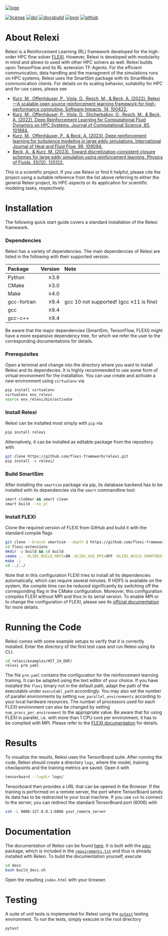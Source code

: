 [![logo](https://numericsresearchgroup.org/images/icons/relexi.svg "RELEXI")][relexi_github]

[![license](https://img.shields.io/github/license/flexi-framework/relexi.svg?maxAge=2592000 "GPL-3.0 License")](LICENSE.md)
[![doi](https://img.shields.io/badge/DOI-10.1016/j.simpa.2022.100422-blue "DOI")](https://doi.org/10.1016/j.simpa.2022.100422)
[![docsbuild](https://github.com/flexi-framework/relexi/actions/workflows/docs.yml/badge.svg "Documentation")][relexi_docs]
[![pypi](https://img.shields.io/pypi/v/relexi "PyPI")](https://pypi.org/project/relexi/)
[![github](https://img.shields.io/badge/View%20on%20GitHub-%23121011.svg?logo=github&logoColor=white "GitHub")][relexi_github]

# About Relexi
Relexi is a Reinforcement Learning (RL) framework developed for the high-order HPC flow solver [FLEXI][flexi].
However, Relexi is developed with modularity in mind and allows to used with other HPC solvers as well.
Relexi builds upon TensorFlow and its RL extension TF-Agents.
For the efficient communication, data handling and the managment of the simulations runs on HPC systems, Relexi uses the SmartSim package with its SmartRedis communication clients.
For details on its scaling behavior, suitability for HPC and for use cases, please see
* [Kurz, M., Offenhäuser, P., Viola, D., Resch, M., & Beck, A. (2022). Relexi—A scalable open source reinforcement learning framework for high-performance computing. Software Impacts, 14, 100422.](https://doi.org/10.1016/j.simpa.2022.100422)
* [Kurz, M., Offenhäuser, P., Viola, D., Shcherbakov, O., Resch, M., & Beck, A. (2022). Deep Reinforcement Learning for Computational Fluid Dynamics on HPC Systems. Journal of Computational Science, 65, 101884.](https://doi.org/10.1016/j.jocs.2022.101884)
* [Kurz, M., Offenhäuser, P., & Beck, A. (2023). Deep reinforcement learning for turbulence modeling in large eddy simulations. International Journal of Heat and Fluid Flow, 99, 109094.](https://doi.org/10.1016/j.ijheatfluidflow.2022.109094)
* [Beck, A., & Kurz, M. (2023). Toward discretization-consistent closure schemes for large eddy simulation using reinforcement learning. Physics of Fluids, 35(12), 125122.](https://doi.org/10.1063/5.0176223)

This is a scientific project.
If you use Relexi or find it helpful, please cite the project using a suitable reference from the list above referring to either the general Relexi project, its HPC aspects or its application for scientific modeling tasks, respectively.

# Installation
The following quick start guide covers a standard installation of the Relexi framework.

### Dependencies
Relexi has a variety of dependencies.
The main dependencies of Relexi are listed in the following with their supported version.

| Package          | Version         | Note                                    |
|:-----------------|----------------:|:----------------------------------------|
| Python           |          ≥3.9   |                                         |
| CMake            |          ≥3.0   |                                         |
| Make             |          ≥4.0   |                                         |
| gcc-fortran      |          ≥9.4   | gcc 10 not supported! (gcc ≥11 is fine) |
| gcc              |          ≥9.4   |                                         |
| gcc-c++          |          ≥9.4   |                                         |

Be aware that the major dependencies (SmartSim, TensorFlow, FLEXI) might have a more expansive dependency tree, for which we refer the user to the corresponding documentations for details.

### Prerequisites
Open a terminal and change into the directory where you want to install Relexi and its dependecies.
It is highly recommended to use some form of virtual environment for the installation.
You can use create and activate a new environment using `virtualenv` via
```bash
pip install virtualenv
virtualenv env_relexi
source env_relexi/bin/activate
```

### Install Relexi
Relexi can be installed most simply with `pip` via
```bash
pip install relexi
```

Alternatively, it can be installed as editable package from the repository with
```bash
git clone https://github.com/flexi-framework/relexi.git
pip install -e relexi/
```

### Build SmartSim
After installing the `smartsim` package via pip, its database backend has to be installed with its dependencies via the `smart` commandline tool:
```bash
smart clobber && smart clean
smart build --no_pt
```

### Install FLEXI
Clone the required version of FLEXI from GitHub and build it with the standard compile flags
```bash
git clone --branch smartsim --depth 1 https://github.com/flexi-framework/flexi-extensions.git
cd flexi-extensions
mkdir -p build && cd build
cmake .. -DLIBS_BUILD_HDF5=ON -DLIBS_USE_MPI=OFF -DLIBS_BUILD_SMARTREDIS=ON -DLIBS_USE_SMARTREDIS=ON -DLIBS_USE_FFTW=ON -DPOSTI=OFF -DFLEXI_TESTCASE=hit -DFLEXI_NODETYPE=GAUSS-LOBATTO -DFLEXI_SPLIT_DG=ON -DFLEXI_EDDYVISCOSITY=ON
make -j
cd ../../
```
Note that in this configuration FLEXI tries to install all its dependencies automatically, which can require several minutes.
If HDF5 is available on the system, the compile time can be reduced significantly by switching off the corresponding flag in the CMake configuration.
Moreover, this configuration compiles FLEXI without MPI and thus in its serial version.
To enable MPI or to change the configuration of FLEXI, please see its [official documentation][userguide] for more details.

# Running the Code
Relexi comes with some example setups to verify that it is correctly installed.
Enter the directory of the first test case and run Relexi using its CLI.
```bash
cd relexi/examples/HIT_24_DOF/
relexi prm.yaml
```
The file ``prm.yaml`` contains the configuration for the reinforcement learning training.
It can be adapted using the text editor of your choice.
If you have installed the ``flexi`` binary not in the default path, adapt the path of the executable under ``executabl_path`` accordingly.
You may also set the number of parallel environments by setting ``num_parallel_environments`` according to your local hardware resources.
The number of processors used for each FLEXI environment can also be changed by setting ``num_procs_per_environment`` to the appropriate value.
Be aware that for using FLEXI in parallel, i.e. with more than 1 CPU core per environment, it has to be compiled with MPI.
Please refer to the [FLEXI documentation][userguide] for details.

# Results
To visualize the results, Relexi uses the TensorBoard suite.
After running the code, Relexi should create a directory ``logs``, where the model, training checkpoints and the training metrics are saved.
Open it with
```bash
tensorboard --logdir logs/
```
Tensorboard then provides a URL that can be opened in the Browser.
If the training is performed on a remote server, the port where TensorBoard sends its data has to be redirected to your local machine. If you use `ssh` to connect to the server, you can redirect the standard TensorBoard port (6006) with
```bash
ssh -L 6006:127.0.0.1:6006 your_remote_server
```

# Documentation
The documentation of Relexi can be found [here][relexi_docs].
It is built with the [`pdoc`](https://github.com/mitmproxy/pdoc) package, which is included in the [`requirements.txt`](requirements.txt) and thus is already installed with Relexi.
To build the documentation yourself, execute
```bash
cd docs
bash build_docs.sh
```
Open the resulting `index.html` with your browser.

# Testing
A suite of unit tests is implemented for Relexi using the [`pytest`](https://docs.pytest.org/) testing environment. To run the tests, simply execute in the root directory
```bash
pytest
```

[nrg]:           https://numericsresearchgroup.org/index.html
[flexi]:         https://numericsresearchgroup.org/flexi_index.html
[userguide]:     https://numericsresearchgroup.org/userguide/userguide.pdf
[relexi_docs]:   https://flexi-framework.github.io/relexi/relexi.html
[relexi_github]: https://github.com/flexi-framework/relexi

